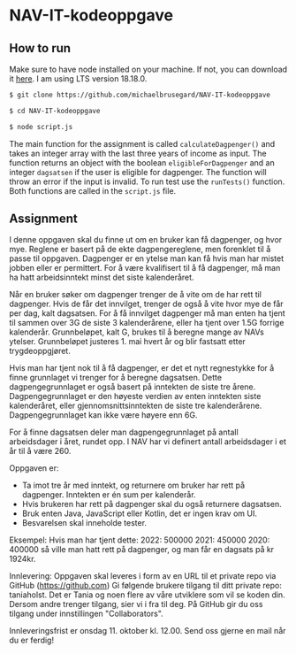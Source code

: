 # NAV-IT-kodeoppgave

## How to run

Make sure to have node installed on your machine. If not, you can download it [here](https://nodejs.org/en/download/). I am using LTS version 18.18.0.

```bash
$ git clone https://github.com/michaelbrusegard/NAV-IT-kodeoppgave
```

```bash
$ cd NAV-IT-kodeoppgave
```

```bash
$ node script.js
```

The main function for the assignment is called `calculateDagpenger()` and takes an integer array with the last three years of income as input. The function returns an object with the boolean `eligibleForDagpenger` and an integer `dagsatsen` if the user is eligible for dagpenger. The function will throw an error if the input is invalid. To run test use the `runTests()` function. Both functions are called in the `script.js` file.

## Assignment

I denne oppgaven skal du finne ut om en bruker kan få dagpenger, og hvor mye. Reglene er basert på de ekte dagpengereglene, men forenklet til å passe til oppgaven. Dagpenger er en ytelse man kan få hvis man har mistet jobben eller er permittert. For å være kvalifisert til å få dagpenger, må man ha hatt arbeidsinntekt minst det siste kalenderåret.

Når en bruker søker om dagpenger trenger de å vite om de har rett til dagpenger. Hvis de får det innvilget, trenger de også å vite hvor mye de får per dag, kalt dagsatsen. For å få innvilget dagpenger må man enten ha tjent til sammen over 3G de siste 3 kalenderårene, eller ha tjent over 1.5G forrige kalenderår. Grunnbeløpet, kalt G, brukes til å beregne mange av NAVs ytelser. Grunnbeløpet justeres 1. mai hvert år og blir fastsatt etter trygdeoppgjøret.

Hvis man har tjent nok til å få dagpenger, er det et nytt regnestykke for å finne grunnlaget vi trenger for å beregne dagsatsen. Dette dagpengegrunnlaget er også basert på inntekten de siste tre årene. Dagpengegrunnlaget er den høyeste verdien av enten inntekten siste kalenderåret, eller gjennomsnittsinntekten de siste tre kalenderårene. Dagpengegrunnlaget kan ikke være høyere enn 6G.

For å finne dagsatsen deler man dagpengegrunnlaget på antall arbeidsdager i året, rundet opp. I NAV har vi definert antall arbeidsdager i et år til å være 260.

Oppgaven er:

- Ta imot tre år med inntekt, og returnere om bruker har rett på dagpenger. Inntekten er én sum per kalenderår.
- Hvis brukeren har rett på dagpenger skal du også returnere dagsatsen.
- Bruk enten Java, JavaScript eller Kotlin, det er ingen krav om UI.
- Besvarelsen skal inneholde tester.

Eksempel:
Hvis man har tjent dette:
2022: 500000
2021: 450000
2020: 400000
så ville man hatt rett på dagpenger, og man får en dagsats på kr 1924kr.

Innlevering:
Oppgaven skal leveres i form av en URL til et private repo via GitHub (https://github.com)
Gi følgende brukere tilgang til ditt private repo: taniaholst.
Det er Tania og noen flere av våre utviklere som vil se koden din.
Dersom andre trenger tilgang, sier vi i fra til deg.
På GitHub gir du oss tilgang under innstillingen "Collaborators".

Innleveringsfrist er onsdag 11. oktober kl. 12.00. Send oss gjerne en mail når du er ferdig!

```

```

